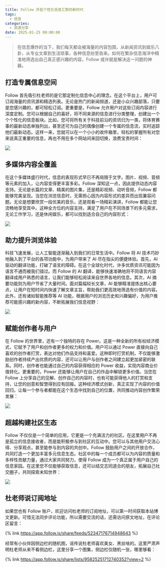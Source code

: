 ```yaml
---
title: Follow 开启个性化信息汇聚的新时代
tags:
  - 信息
categories:
  - 资源分享
date: 2025-01-25 00:00:00
---
```


> 在信息爆炸的当下，我们每天都会被海量的内容包围，从新闻资讯到娱乐八卦，从专业文章到生活琐事，各种信息纷至沓来。如何在繁杂信息海洋中精准地筛选出自己真正感兴趣的内容，Follow 或许就是解决这一问题的神器。

<!-- more -->

## 打造专属信息空间

Follow 首先吸引杜老师的是它那定制化信息中心的理念。在这个平台上，用户可订阅海量的资讯源和精选列表。无论是热门的新闻频道，还是小众兴趣部落，只要是您感兴趣的，都可轻松订阅。更重要是，Follow 允许用户对这些订阅内容进行深度定制。您可以根据自己的喜好，将不同来源的信息进行分类整理，创建出一个个个性化的信息板块。比如，您可将所有关于科技前沿的资讯归为一类，将体育赛事的最新动态单独列出，甚至还可为自己的偶像创建一个专属的信息流，实时追踪他们最新动态。这样一来，您就可以在一个小小的收件箱里，轻松的掌握所有对您来说真正重要的信息，再也不用在多个网站间来回切换，浪费宝贵时间：

![](https://cdn.dusays.com/2025/01/788-1.jpg)

## 多媒体内容全覆盖

在这个多媒体盛行时代，信息的表现形式早已不再局限于文字。图片、视频、音频等元素的加入，让内容变得更丰富多彩。Follow 深知这一点，因此提供动态内容支持。无论是长篇的文章、精美的图片集，还是精彩视频、动听音频，Follow 都能够完美呈现。当您在浏览信息时，无需担心因为内容形式的差异而出现兼容问题。无论是想要欣赏一段优美的音乐，还是观看一场精彩演讲，Follow 都能让您流畅地享受其中。这种全方位的内容支持，满足了用户在不同场景下的多元需求，无论工作学习，还是休闲娱乐，都可以找到适合自己的内容形式：

![](https://cdn.dusays.com/2025/01/788-2.jpg)

## 助力提升浏览体验

科技飞速发展，让人工智能逐渐融入到我们的日常生活中。Follow 将 AI 技术巧妙地融入到了平台的各项功能中，为用户带来了 AI 尽在指尖的便捷体验。首先，AI 驱动的翻译功能，打破了语言的障碍。在这个全球化时代，许多优质资讯可能因为语言不通而被我们错过。而 Follow 的 AI 翻译，能够快速准确地将不同语言内容翻译成用户熟悉的语言，让我们能够轻松阅读来自世界各地的信息。其次，AI 摘要功能则为用户节省了大量时间。面对篇幅较长文章，AI 能够精准提炼出核心要点，让用户在短时间内快速了解文章主旨，帮助我们更高效地筛选有价值的内容。此外，还有诸如智能推荐等 AI 功能，根据用户的浏览历史和兴趣偏好，为用户推荐可能感兴趣的新内容，不断拓展我们信息视野：

![](https://cdn.dusays.com/2025/01/788-3.jpg)

## 赋能创作者与用户

在 Follow 的世界里，还有一个独特的存在 Power。这是一种全新的所有权经济模式，它赋予了用户和创作者更多的权力和价值。用户可以通过 Power 直接向自己喜欢的创作者打赏，表达对他们作品支持和喜爱。这种即时打赏机制，不仅能够激励创作者持续产出优质的内容，还可以让用户与创作者之间建立起更加紧密的联系。同时，创作者也能通过自己的内容获得相应的 Power 收益，实现内容商业价值转化。更重要的，Power 还能够让用户在自己的作品中解锁更多价值。当您在 Follow 上分享自己的见解、创作自己的内容时，也有可能获得他人的打赏和支持，让您的创意和智慧得到应有回报。这种经济模式创新，真正实现了内容的价值回归，让每一个参与者都能在这个生态中找到自己的位置，共同推动内容创作繁荣发展：

![](https://cdn.dusays.com/2025/01/788-4.jpg)

## 超越构建社区生态

Follow 不仅仅是一个简单的应用，它更是一个充满活力的社区。在这里用户不再是孤立的信息接收者，而是能积极参与到社区的互动中。您可以与其他用户交流心得、分享观点，甚至能参与到内容的共创中。Follow 鼓励用户之间的开放合作，共同打造一个更加丰富多元信息生态。社区中的每一个成员都可以为内容的质量和多样性贡献力量，通过大家共同努力，使得 Follow 成为一个真正属于用户自己的信息家园。在这里您不仅能够获取信息，还可以结交志同道合的朋友，拓展自己社交圈子，共同探索未知世界：

![](https://cdn.dusays.com/2025/01/788-5.jpg)

## 杜老师说订阅地址

如果您也有 Follow 账户，欢迎访问杜老师的订阅地址，可以第一时间获取本站博文更新。可惜无法同步评论功能，所以需要交流的话，还需访问原文地址，在评论区留言：

{% link https://app.follow.is/share/feeds/52347176714948643 %}

经常有小伙伴因侧边栏的随机图，谣传说杜老师喜欢美女、黑丝啥的。这里严肃声明杜老师从来不看侧边栏，这里分享一个图集，侧边栏仅随机一张，哪里够看：

{% link https://app.follow.is/share/lists/95825251712740352?view=2 %}